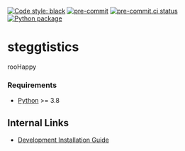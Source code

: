 [![Code style:
black](https://img.shields.io/badge/code%20style-black-000000.svg)](https://github.com/psf/black)
[![pre-commit](https://img.shields.io/badge/pre--commit-enabled-brightgreen?logo=pre-commit&logoColor=white)](https://github.com/pre-commit/pre-commit)
[![pre-commit.ci
status](https://results.pre-commit.ci/badge/github/Preocts/steggtistics/main.svg)](https://results.pre-commit.ci/latest/github/Preocts/steggtistics/main)
[![Python
package](https://github.com/Preocts/steggtistics/actions/workflows/python-tests.yml/badge.svg?branch=main)](https://github.com/Preocts/steggtistics/actions/workflows/python-tests.yml)

# st**egg**tistics

rooHappy

### Requirements

- [Python](https://python.org) >= 3.8

## Internal Links

- [Development Installation Guide](docs/development.md)
